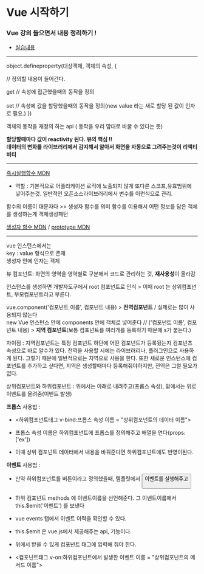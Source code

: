 # Vue 시작하기
### Vue 강의 들으면서 내용 정리하기 !
- [실습내용](https://github.com/jina95/vueStudy_learnVueJs)
<hr/>
object.defineproperty(대상객체, 객체의 속성, {

// 정의할 내용이 들어간다.

get // 속성에 접근했을때의 동작을 정의<br/>
<br/>
set // 속성에 값을 할당했을때의 동작을 정의(new value 라는 새로 할당 된 값이 인자로 필요.)
})

객체의 동작을 재정의 하는 api ( 동작을 우리 맘대로 바꿀 수 있다는 뜻)

<b>할당할때마다 값이 reactivity 된다. 뷰의 핵심 !! <br/>
데이터의 변화를 라이브러리에서 감지해서 알아서 화면을 자동으로 그려주는것이 리액티비티</b>

<hr/>

[즉시실행함수 MDN](https://developer.mozilla.org/ko/docs/Glossary/IIFE)
- 역할 : 기본적으로 어플리케이션 로직에 노출되지 않게 또다른 스코프,유효범위에 넣어주는것. 일반적인 오픈소스라이브러리에서 변수를 이런식으로 관리.

함수의 이름이 대문자다 >> 생성자 함수를 의미
함수를 이용해서 어떤 정보를 담은 객체를 생성하는게 객체생성패턴

[생성자 함수 MDN](https://developer.mozilla.org/ko/docs/Web/JavaScript/Guide/Obsolete_Pages/Core_JavaScript_1.5_Guide/Creating_New_Objects/Using_a_Constructor_Function) / 
[prototype MDN](https://developer.mozilla.org/ko/docs/Web/JavaScript/Reference/Global_Objects/Object/constructor)

<hr/>

vue 인스턴스에서는 <br/>
key : value 형식으로 존재 <br/>
생성자 안에 인자는 객체

뷰 컴포넌트: 화면의 영역을 영역별로 구분해서 코드로 관리하는 것, **재사용성**이 올라감

인스턴스를 생성하면 개발자도구에서 root 컴포넌트로 인식 > 이때 root 는 상위컴포넌트, 부모컴포넌트라고 부른다.

vue.component('컴포넌트 이름', 컴포넌트 내용) > **전역컴포넌트** / 실제로는 많이 사용되지 않는다 <br/>
new Vue 인스턴스 안에 components 안에 객체로 넣어준다 // ('컴포넌트 이름', 컴포넌트 내용) > **지역 컴포넌트**(보통 컴포넌트를 여러개를 등록하기 때문에 s가 붙는다.)

차이점 : 지역컴포넌트는 특정 컴포넌트 하단에 어떤 컴포넌트가 등록됬는지 컴포넌츠 속성으로 바로 알수가 있다. 전역을 사용할 시에는 라이브러리나, 플러그인으로 사용하게 된다. 그렇기 때문에 일반적으로는 지역으로 사용을 한다. 또한 새로운 인스턴스에 컴포넌트를 추가하고 싶다면, 지역은 생성할때마다 등록해줘야하지만, 전역은 그럴 필요가 없다.

상위컴포넌트와 하위컴포넌트 : 위에서는 아래로 내려주고(프롭스 속성), 밑에서는 위로 이벤트를 올려줌(이벤트 발생)

**프롭스** 사용법 : 
- <하위컴포넌트태그 v-bind:프롭스 속성 이름 = "상위컴포넌트의 데이터 이름">

- 프롭스 속성 이름은 하위컴포넌트에 프롭스를 정의해주고 배열을 연다(props:['ex'])

- 이때 상위 컴포넌트 데이터에서 내용을 바꿔준다면 하위컴포넌트에도 반영이된다.

**이벤트** 사용법 : 
- 만약 하위컴포넌트를 버튼이라고 정의했을때, 템플릿에서 <button v-on:click="이벤트이름"> 이벤트를 실행해주고
  
- 하위 컴포넌트 methods 에 이벤트이름을 선언해준다. 그 이벤트이름에서 this.$emit('이벤트') 를 보낸다

- vue events 탭에서 이벤트 이력을 확인할 수 있다.

- this.$emit 은 vue.js에서 제공해주는 api, 기능이다.

- 위에서 받을 수 있게 컴포넌트 태그에 입력해 줘야 한다. 

- <컴포넌트태그 v-on:하위컴포넌트에서 발생한 이벤트 이름 = "상위컴포넌트의 메서드 이름">

